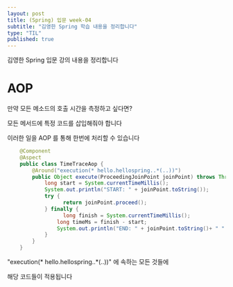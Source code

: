 ```yaml
---
layout: post
title: (Spring) 입문 week-04
subtitle: "김영한 Spring 학습 내용을 정리합니다"
type: "TIL"
published: true
---
```


김영한 Spring 입문 강의 내용을 정리합니다

# AOP

만약 모든 메소드의 호출 시간을 측정하고 싶다면?

모든 메서드에 특정 코드를 삽입해줘야 합니다

이러한 일을 AOP 를 통해 한번에 처리할 수 있습니다

```java
    @Component
    @Aspect
    public class TimeTraceAop {
        @Around("execution(* hello.hellospring..*(..))")
        public Object execute(ProceedingJoinPoint joinPoint) throws Throwable {
            long start = System.currentTimeMillis();
            System.out.println("START: " + joinPoint.toString());
            try {
                  return joinPoint.proceed();
            } finally {
                  long finish = System.currentTimeMillis();
                long timeMs = finish - start;
                System.out.println("END: " + joinPoint.toString()+ " " + timeMs + "ms");
            }
        }
    }
```
"execution(* hello.hellospring..*(..))" 에 속하는 모든 것들에

해당 코드들이 적용됩니다
